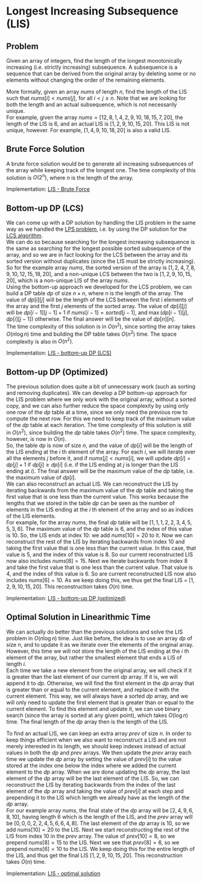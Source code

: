 # Longest Increasing Subsequence (LIS)

## Problem

Given an array of integers, find the length of the longest monotonically increasing (i.e. strictly increasing) subsequence. A subsequence is a sequence that can be derived from the original array by deleting some or no elements without changing the order of the remaining elements.  

More formally, given an array $nums$ of length $n$, find the length of the LIS such that $nums[i] < nums[j]$, for all $i < j \leq n$. Note that we are looking for both the length and an actual subsequence, which is not necessarily unique.  
For example, given the array $nums = [12, 8, 1, 4, 2, 9, 10, 18, 15, 7, 20]$, the length of the LIS is 6, and an actual LIS is $[1, 2, 9, 10, 15, 20]$. This LIS is not unique, however. For example, $[1, 4, 9, 10, 18, 20]$ is also a valid LIS.

## Brute Force Solution

A brute force solution would be to generate all increasing subsequences of the array while keeping track of the longest one. The time complexity of this solution is $O(2^n)$, where $n$ is the length of the array.

Implementation: [LIS - Brute Force](https://github.com/pl3onasm/Algorithms/blob/main/algorithms/dynamic-programming/longest-increasing-sub/lis-1.c)

## Bottom-up DP (LCS)

We can come up with a DP solution by handling the LIS problem in the same way as we handled the [LPS problem](https://github.com/pl3onasm/Algorithms/tree/main/algorithms/dynamic-programming/longest-palin-sub), i.e. by using the DP solution for the [LCS algorithm](https://github.com/pl3onasm/Algorithms/tree/main/algorithms/dynamic-programming/longest-common-sub).  
We can do so because searching for the longest increasing subsequence is the same as searching for the longest possible sorted subsequence of the array, and so we are in fact looking for the LCS between the array and its sorted version without duplicates (since the LIS must be strictly increasing).
So for the example array $nums$, the sorted version of the array is $[1, 2, 4, 7, 8, 9, 10, 12, 15, 18, 20]$, and a non-unique LCS between the two is $[1, 2, 9, 10, 15, 20]$, which is a non-unique LIS of the array $nums$.  
Using the bottom-up approach we developed for the LCS problem, we can build a DP table $dp$ of size $n \times n$, where $n$ is the length of the array. The value of $dp[i][j]$ will be the length of the LCS between the first $i$ elements of the array and the first $j$ elements of the sorted array. The value of $dp[i][j]$ will be $dp[i-1][j-1] + 1$ if $nums[i-1] = sorted[j-1]$, and $\max(dp[i-1][j], dp[i][j-1])$ otherwise. The final answer will be the value of $dp[n][n]$.  
The time complexity of this solution is in $O(n^2)$, since sorting the array takes $O(n \log n)$ time and building the DP table takes $O(n^2)$ time. The space complexity is also in $O(n^2)$.

Implementation: [LIS - bottom-up DP (LCS)](https://github.com/pl3onasm/Algorithms/blob/main/algorithms/dynamic-programming/longest-increasing-sub/lis-2.c)

## Bottom-up DP (Optimized)

The previous solution does quite a bit of unnecessary work (such as sorting and removing duplicates). We can develop a DP bottom-up approach for the LIS problem where we only work with the original array, without a sorted copy, and we can also further reduce the space complexity by using only one row of the $dp$ table at a time, since we only need the previous row to compute the next row. For this we need to keep track of the maximum value of the $dp$ table at each iteration. The time complexity of this solution is still in $O(n^2)$, since building the $dp$ table takes $O(n^2)$ time. The space complexity, however, is now in $O(n)$.  
So, the table dp is now of size $n$, and the value of $dp[i]$ will be the length of the LIS ending at the $i$ th element of the array. For each $i$, we will iterate over all the elements $j$ before it, and if $nums[j] < nums[i]$, we will update $dp[i] = dp[j] + 1$ if $dp[j] \geq dp[i]$ (i.e. if the LIS ending at $j$ is longer than the LIS ending at $i$). The final answer will be the maximum value of the $dp$ table, i.e. the maximum value of $dp[i]$.  
We can also reconstruct an actual LIS. We can reconstruct the LIS by iterating backwards from the maximum value of the $dp$ table and taking the first value that is one less than the current value. This works because the lengths that we stored in the table $dp$ can be seen as the number of elements in the LIS ending at the $i$ th element of the array and so as indices of the LIS elements.  
For example, for the array $nums$, the final $dp$ table will be $[1, 1, 1, 2, 2, 3, 4, 5, 5, 3, 6]$. The maximum value of the $dp$ table is 6, and the index of this value is 10. So, the LIS ends at index 10: we add $nums[10] = 20$ to it. Now we can reconstruct the rest of the LIS by iterating backwards from index 10 and taking the first value that is one less than the current value. In this case, that value is 5, and the index of this value is 8. So our current reconstructed LIS now also includes $nums[8] = 15$. Next we iterate backwards from index 8 and take the first value that is one less than the current value. That value is 4, and the index of this value is 6. So are current reconstructed LIS now also includes $nums[6] = 10$. As we keep doing this, we thus get the final LIS = $[1, 2, 9, 10, 15, 20]$. This reconstruction takes $O(n)$ time.

Implementation: [LIS - bottom-up DP (optimized)](https://github.com/pl3onasm/Algorithms/blob/main/algorithms/dynamic-programming/longest-increasing-sub/lis-3.c)

## Optimal Solution in Linearithmic Time

We can actually do better than the previous solutions and solve the LIS problem in $O(n \log n)$ time. Just like before, the idea is to use an array $dp$ of size $n$, and to update it as we iterate over the elements of the original array. However, this time we will not store the length of the LIS ending at the $i$ th element of the array, but rather the smallest element that ends a LIS of length $i$.  
Each time we take a new element from the original array, we will check if it is greater than the last element of our current $dp$ array. If it is, we will append it to $dp$. Otherwise, we will find the first element in the $dp$ array that is greater than or equal to the current element, and replace it with the current element. This way, we will always have a sorted $dp$ array, and we will only need to update the first element that is greater than or equal to the current element. To find this element and update it, we can use binary search (since the array is sorted at any given point), which takes $O(\log n)$ time. The final length of the $dp$ array then is the length of the LIS.  

To find an actual LIS, we can keep an extra array $prev$ of size $n$. In order to keep things efficient when we also want to reconstruct a LIS and are not merely interested in its length, we should keep indexes instead of actual values in both the $dp$ and $prev$ arrays. We then update the $prev$ array each time we update the $dp$ array by setting the value of $prev[i]$ to the value stored at the index one below the index where we added the current element to the $dp$ array. When we are done updating the $dp$ array, the last element of the $dp$ array will be the last element of the LIS. So, we can reconstruct the LIS by iterating backwards from the index of the last element of the $dp$ array and taking the value of $prev[i]$ at each step and prepending it to the LIS which length we already have as the length of the $dp$ array.  
For our example array $nums$, the final state of the $dp$ array will be $[2, 4, 9, 6, 8, 10]$, having length 6 which is the length of the LIS, and the $prev$ array will be $[0, 0, 0, 2, 2, 4, 5, 6, 6, 4, 8]$. The last element of the $dp$ array is 10, so we add $nums[10] = 20$ to the LIS. Next we start reconstructing the rest of the LIS from index 10 in the $prev$ array. The value of $prev[10] = 8$, so we prepend $nums[8] = 15$ to the LIS. Next we see that $prev[8] = 6$, so we prepend $nums[6] = 10$ to the LIS. We keep doing this for the entire length of the LIS, and thus get the final LIS $[1, 2, 9, 10, 15, 20]$. This reconstruction takes $O(n)$ time.

Implementation: [LIS - optimal solution](https://github.com/pl3onasm/Algorithms/blob/main/algorithms/dynamic-programming/longest-increasing-sub/lis-4.c)
